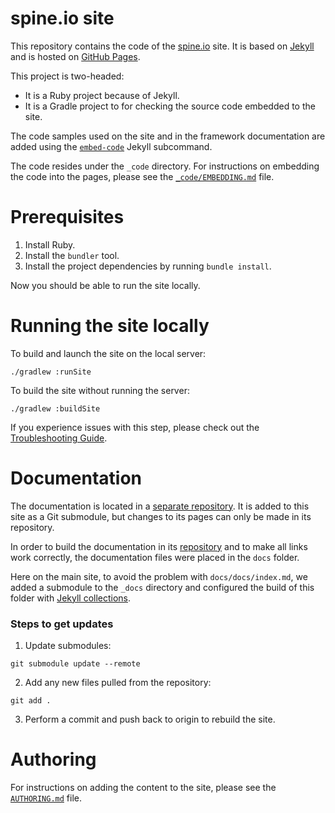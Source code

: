 spine.io site
======
This repository contains the code of the [spine.io](https://spine.io) site. 
It is based on [Jekyll](https://jekyllrb.com/) and is hosted on
[GitHub Pages](https://pages.github.com/).

This project is two-headed:
  * It is a Ruby project because of Jekyll.
  * It is a Gradle project to for checking the source code embedded to the site.   

The code samples used on the site and in the framework documentation are added using
the [`embed-code`](https://github.com/SpineEventEngine/embed-code) Jekyll subcommand.

The code resides under the `_code` directory. For instructions on embedding the code into the pages, 
please see the [`_code/EMBEDDING.md`](_code/EMBEDDING.md) file. 

# Prerequisites

 1. Install Ruby.
 2. Install the `bundler` tool.
 3. Install the project dependencies by running `bundle install`.
 
Now you should be able to run the site locally.

# Running the site locally

To build and launch the site on the local server:
```
./gradlew :runSite
```
To build the site without running the server:
```
./gradlew :buildSite
```
If you experience issues with this step, please check out
the [Troubleshooting Guide](TROUBLESHOOTING.md).

# Documentation

The documentation is located in a [separate repository](https://github.com/SpineEventEngine/documentation.git). 
It is added to this site as a Git submodule, but changes to its pages can only be made 
in its repository.

In order to build the documentation in its [repository](https://github.com/SpineEventEngine/documentation.git) 
and to make all links work correctly, the documentation files were placed in the `docs` folder.

Here on the main site, to avoid the problem with `docs/docs/index.md`, we added a submodule 
to the `_docs` directory and configured the build of this folder with 
[Jekyll collections](https://jekyllrb.com/docs/step-by-step/09-collections/).

### Steps to get updates
1. Update submodules:
```
git submodule update --remote
```

2. Add any new files pulled from the repository:
```
git add .
```

3. Perform a commit and push back to origin to rebuild the site.

# Authoring

For instructions on adding the content to the site, please see
the [`AUTHORING.md`](AUTHORING.md) file.
